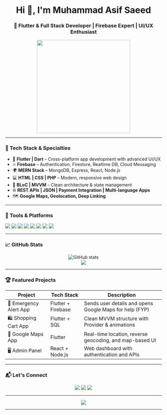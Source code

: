 <!-- Profile Header -->
<h1 align="center">Hi 👋, I'm Muhammad Asif Saeed</h1>
<h3 align="center">🚀 Flutter & Full Stack Developer | Firebase Expert | UI/UX Enthusiast</h3>

<p align="center">
  <img src="https://media.giphy.com/media/qgQUggAC3Pfv687qPC/giphy.gif" width="300" />
</p>

---

### 🔧 Tech Stack & Specialties

- 💙 **Flutter | Dart** – Cross-platform app development with advanced UI/UX
- 🔥 **Firebase** – Authentication, Firestore, Realtime DB, Cloud Messaging
- 🌍 **MERN Stack** – MongoDB, Express, React, Node.js
- 💻 **HTML | CSS | PHP** – Modern, responsive web design
- 🧠 **BLoC | MVVM** – Clean architecture & state management
- 🌐 **REST APIs | JSON | Payment Integration | Multi-language Apps**
- 🗺️ **Google Maps, Geolocation, Deep Linking**

---

### 🚀 Tools & Platforms

<p align="left">
  <img src="https://img.shields.io/badge/Flutter-02569B?style=for-the-badge&logo=flutter&logoColor=white"/>
  <img src="https://img.shields.io/badge/Dart-0175C2?style=for-the-badge&logo=dart&logoColor=white"/>
  <img src="https://img.shields.io/badge/Firebase-FFCA28?style=for-the-badge&logo=firebase&logoColor=black"/>
  <img src="https://img.shields.io/badge/Node.js-339933?style=for-the-badge&logo=nodedotjs&logoColor=white"/>
  <img src="https://img.shields.io/badge/React-20232A?style=for-the-badge&logo=react&logoColor=61DAFB"/>
  <img src="https://img.shields.io/badge/HTML5-E34F26?style=for-the-badge&logo=html5&logoColor=white"/>
  <img src="https://img.shields.io/badge/CSS3-1572B6?style=for-the-badge&logo=css3&logoColor=white"/>
  <img src="https://img.shields.io/badge/PHP-777BB4?style=for-the-badge&logo=php&logoColor=white"/>
</p>

---

### 📈 GitHub Stats

<p align="center">
  <img src="https://github-readme-stats.vercel.app/api?username=asifsaeed&show_icons=true&theme=radical" alt="GitHub stats" />
  <br/>
  <img src="https://github-readme-streak-stats.herokuapp.com/?user=asifsaeed&theme=radical" />
</p>

---

### 🏆 Featured Projects

| Project | Tech Stack | Description |
|--------|------------|-------------|
| 🚨 Emergency Alert App | Flutter + Firebase | Sends user details and opens Google Maps for help (FYP) |
| 🛍️ Shopping Cart App | Flutter + SQL | Clean MVVM structure with Provider & animations |
| 📍 Google Maps App | Flutter | Real-time location, reverse geocoding, and map-based UI |
| 🖥️ Admin Panel | React + Node.js | Web dashboard with authentication and APIs |

---

### 📬 Let's Connect

<p align="center">
  <a href="mailto:asif.saeed78650@gmail.com"><img src="https://img.shields.io/badge/Email-D14836?style=for-the-badge&logo=gmail&logoColor=white"/></a>
  <a href="https://www.linkedin.com/in/your-link"><img src="https://img.shields.io/badge/LinkedIn-0A66C2?style=for-the-badge&logo=linkedin&logoColor=white"/></a>
  <a href="https://www.upwork.com/freelancers/~your-profile"><img src="https://img.shields.io/badge/Upwork-6fda44?style=for-the-badge&logo=upwork&logoColor=white"/></a>
</p>

---

<p align="center">
  <img src="https://readme-typing-svg.herokuapp.com/?lines=Turning+ideas+into+code...;Crafting+apps+with+Flutter;Backend+driven+development;Let's+build+together!&center=true&width=500&height=50" />
</p>

---


